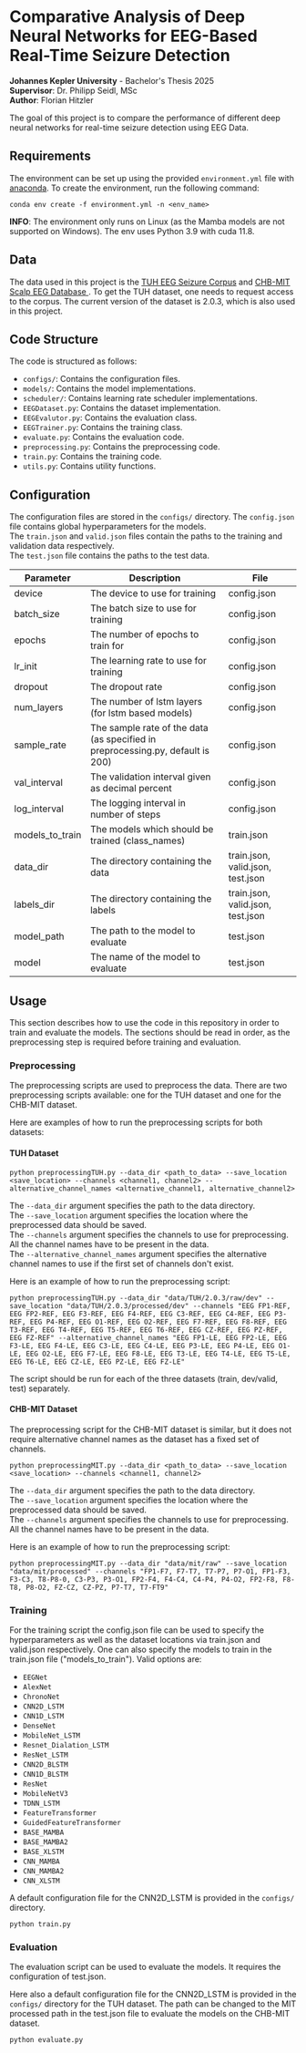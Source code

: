 Comparative Analysis of Deep Neural Networks for EEG-Based Real-Time Seizure Detection
========================================================================================
**Johannes Kepler University** - Bachelor's Thesis 2025 \
**Supervisor**: Dr. Philipp Seidl, MSc \
**Author**: Florian Hitzler

The goal of this project is to compare the performance of different deep neural networks for real-time seizure detection using EEG Data.

## Requirements
The environment can be set up using the provided `environment.yml` file with [anaconda](https://www.anaconda.com/). To create the environment, run the following command:
```
conda env create -f environment.yml -n <env_name>
```

**INFO**: The environment only runs on Linux (as the Mamba models are not supported on Windows).
The env uses Python 3.9 with cuda 11.8.

## Data

The data used in this project is the [TUH EEG Seizure Corpus](https://isip.piconepress.com/projects/nedc/html/tuh_eeg/) and [CHB-MIT Scalp EEG Database
](https://physionet.org/content/chbmit/1.0.0/).
To get the TUH dataset, one needs to request access to the corpus.
The current version of the dataset is 2.0.3, which is also used in this project.
## Code Structure

The code is structured as follows:
- `configs/`: Contains the configuration files.
- `models/`: Contains the model implementations.
- `scheduler/`: Contains learning rate scheduler implementations.
- `EEGDataset.py`: Contains the dataset implementation.
- `EEGEvalutor.py`: Contains the evaluation class.
- `EEGTrainer.py`: Contains the training class.
- `evaluate.py`: Contains the evaluation code.
- `preprocessing.py`: Contains the preprocessing code.
- `train.py`: Contains the training code.
- `utils.py`: Contains utility functions.


## Configuration

The configuration files are stored in the `configs/` directory. The `config.json` file contains global hyperparameters for the models. \
The `train.json` and `valid.json` files contain the paths to the training and validation data respectively. \
The `test.json` file contains the paths to the test data.

| Parameter       | Description                                                                    | File                              |
|-----------------|--------------------------------------------------------------------------------|-----------------------------------|
| device          | The device to use for training                                                 | config.json                       |
| batch_size      | The batch size to use for training                                             | config.json                       |
| epochs          | The number of epochs to train for                                              | config.json                       |
| lr_init         | The learning rate to use for training                                          | config.json                       |
| dropout         | The dropout rate                                                               | config.json                       |
| num_layers      | The number of lstm layers (for lstm based models)                              | config.json                       |
| sample_rate     | The sample rate of the data (as specified in preprocessing.py, default is 200) | config.json                       |
| val_interval    | The validation interval given as decimal percent                               | config.json                       |
| log_interval    | The logging interval in number of steps                                        | config.json                       |
| models_to_train | The models which should be trained (class_names)                               | train.json                        |
| data_dir        | The directory containing the data                                              | train.json, valid.json, test.json |
| labels_dir      | The directory containing the labels                                            | train.json, valid.json, test.json |
| model_path      | The path to the model to evaluate                                              | test.json                         |
| model           | The name of the model to evaluate                                              | test.json                         |

## Usage

This section describes how to use the code in this repository in order to train and evaluate the models. 
The sections should be read in order, as the preprocessing step is required before training and evaluation.

### Preprocessing

The preprocessing scripts are used to preprocess the data. There are two preprocessing scripts available: one for the TUH dataset and one for the CHB-MIT dataset.

Here are examples of how to run the preprocessing scripts for both datasets:

#### TUH Dataset
```
python preprocessingTUH.py --data_dir <path_to_data> --save_location <save_location> --channels <channel1, channel2> --alternative_channel_names <alternative_channel1, alternative_channel2>
```

The `--data_dir` argument specifies the path to the data directory. \
The `--save_location` argument specifies the location where the preprocessed data should be saved. \
The `--channels` argument specifies the channels to use for preprocessing. All the channel names have to be present in the data.\
The `--alternative_channel_names` argument specifies the alternative channel names to use if the first set of channels don't exist.

Here is an example of how to run the preprocessing script:
```
python preprocessingTUH.py --data_dir "data/TUH/2.0.3/raw/dev" --save_location "data/TUH/2.0.3/processed/dev" --channels "EEG FP1-REF, EEG FP2-REF, EEG F3-REF, EEG F4-REF, EEG C3-REF, EEG C4-REF, EEG P3-REF, EEG P4-REF, EEG O1-REF, EEG O2-REF, EEG F7-REF, EEG F8-REF, EEG T3-REF, EEG T4-REF, EEG T5-REF, EEG T6-REF, EEG CZ-REF, EEG PZ-REF, EEG FZ-REF" --alternative_channel_names "EEG FP1-LE, EEG FP2-LE, EEG F3-LE, EEG F4-LE, EEG C3-LE, EEG C4-LE, EEG P3-LE, EEG P4-LE, EEG O1-LE, EEG O2-LE, EEG F7-LE, EEG F8-LE, EEG T3-LE, EEG T4-LE, EEG T5-LE, EEG T6-LE, EEG CZ-LE, EEG PZ-LE, EEG FZ-LE"
```

The script should be run for each of the three datasets (train, dev/valid, test) separately.

#### CHB-MIT Dataset

The preprocessing script for the CHB-MIT dataset is similar, but it does not require alternative channel names as the dataset has a fixed set of channels.

```
python preprocessingMIT.py --data_dir <path_to_data> --save_location <save_location> --channels <channel1, channel2> 
```

The `--data_dir` argument specifies the path to the data directory.\
The `--save_location` argument specifies the location where the preprocessed data should be saved. \
The `--channels` argument specifies the channels to use for preprocessing. All the channel names have to be present in the data.

Here is an example of how to run the preprocessing script:
```
python preprocessingMIT.py --data_dir "data/mit/raw" --save_location "data/mit/processed" --channels "FP1-F7, F7-T7, T7-P7, P7-O1, FP1-F3, F3-C3, T8-P8-0, C3-P3, P3-O1, FP2-F4, F4-C4, C4-P4, P4-O2, FP2-F8, F8-T8, P8-O2, FZ-CZ, CZ-PZ, P7-T7, T7-FT9"
```



### Training

For the training script the config.json file can be used to specify the hyperparameters as well as the dataset locations via train.json and valid.json respectively.
One can also specify the models to train in the train.json file ("models_to_train").
Valid options are:
- `EEGNet`
- `AlexNet`
- `ChronoNet`
- `CNN2D_LSTM`
- `CNN1D_LSTM`
- `DenseNet`
- `MobileNet_LSTM`
- `Resnet_Dialation_LSTM`
- `ResNet_LSTM`
- `CNN2D_BLSTM`
- `CNN1D_BLSTM`
- `ResNet`
- `MobileNetV3`
- `TDNN_LSTM`
- `FeatureTransformer`
- `GuidedFeatureTransformer`
- `BASE_MAMBA`
- `BASE_MAMBA2`
- `BASE_XLSTM`
- `CNN_MAMBA`
- `CNN_MAMBA2`
- `CNN_XLSTM`

A default configuration file for the CNN2D_LSTM is provided in the `configs/` directory.

```
python train.py
```

### Evaluation

The evaluation script can be used to evaluate the models. It requires the configuration of test.json.

Here also a default configuration file for the CNN2D_LSTM is provided in the `configs/` directory for the TUH dataset.
The path can be changed to the MIT processed path in the test.json file to evaluate the models on the CHB-MIT dataset.

```
python evaluate.py
```

